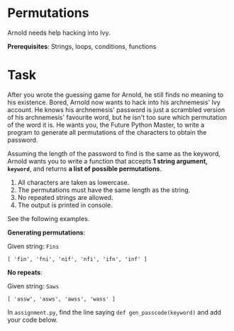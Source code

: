 # Permutations

Arnold needs help hacking into Ivy.

**Prerequisites**: Strings, loops, conditions, functions


# Task

After you wrote the guessing game for Arnold, he still finds no meaning to his existence. Bored, Arnold now wants to hack into his archnemesis' Ivy account. He knows his archnemesis' password is just a scrambled version of his archnemesis' favourite word, but he isn't too sure which permutation of the word it is. He wants you, the Future Python Master, to write a program to generate all permutations of the characters to obtain the password.

Assuming the length of the password to find is the same as the keyword, Arnold wants you to write a function that accepts **1 string argument, `keyword`**, and returns **a list of possible permutations**.

1. All characters are taken as lowercase.
2. The permutations must have the same length as the string.
3. No repeated strings are allowed.
4. The output is printed in console.

See the following examples.

**Generating permutations**:

Given string: `Fins`

```
[ 'fin', 'fni', 'nif', 'nfi', 'ifn', 'inf' ]
```

**No repeats**:

Given string: `Saws`

```	
[ 'assw', 'asws', 'awss', 'wass' ]
```

In `assignment.py`, find the line saying `def gen_passcode(keyword)` and add your code below.